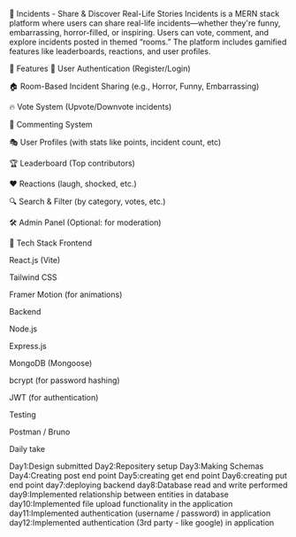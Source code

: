 🧠 Incidents - Share & Discover Real-Life Stories
Incidents is a MERN stack platform where users can share real-life incidents—whether they're funny, embarrassing, horror-filled, or inspiring. Users can vote, comment, and explore incidents posted in themed “rooms.” The platform includes gamified features like leaderboards, reactions, and user profiles.

🚀 Features
🧾 User Authentication (Register/Login)

🏠 Room-Based Incident Sharing (e.g., Horror, Funny, Embarrassing)

🔥 Vote System (Upvote/Downvote incidents)

💬 Commenting System

🎭 User Profiles (with stats like points, incident count, etc)

🏆 Leaderboard (Top contributors)

❤️ Reactions (laugh, shocked, etc.)

🔍 Search & Filter (by category, votes, etc.)

🛠️ Admin Panel (Optional: for moderation)

🧰 Tech Stack
Frontend

React.js (Vite)

Tailwind CSS

Framer Motion (for animations)

Backend

Node.js

Express.js

MongoDB (Mongoose)

bcrypt (for password hashing)

JWT (for authentication)

Testing

Postman / Bruno


Daily take

Day1:Design submitted
Day2:Repositery setup
Day3:Making Schemas
Day4:Creating post end point
Day5:creating get end point 
Day6:creating put end point
day7:deploying backend 
day8:Database read and write performed
day9:Implemented relationship between entities in database
day10:Implemented file upload functionality in the application
day11:Implemented authentication (username / password) in application
day12:Implemented authentication (3rd party - like google) in application